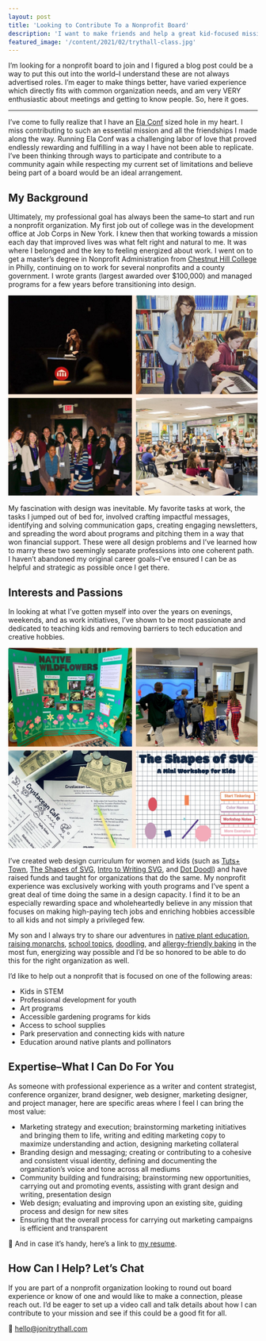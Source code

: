 ```yaml
---
layout: post
title: 'Looking to Contribute To a Nonprofit Board'
description: 'I want to make friends and help a great kid-focused mission with my design, marketing, and project management skills.'
featured_image: '/content/2021/02/trythall-class.jpg'
---
```

I’m looking for a nonprofit board to join and I figured a blog post could be a way to put this out into the world–I understand these are not always advertised roles. I’m eager to make things better, have varied experience which directly fits with common organization needs, and am very VERY enthusiastic about meetings and getting to know people. So, here it goes.

<hr />

I’ve come to fully realize that I have an [Ela Conf](https://elaconf.github.io) sized hole in my heart. I miss contributing to such an essential mission and all the friendships I made along the way. Running Ela Conf was a challenging labor of love that proved endlessly rewarding and fulfilling in a way I have not been able to replicate. I’ve been thinking through ways to participate and contribute to a community again while respecting my current set of limitations and believe being part of a board would be an ideal arrangement.    

## My Background
Ultimately, my professional goal has always been the same–to start and run a nonprofit organization. My first job out of college was in the development office at Job Corps in New York. I knew then that working towards a mission each day that improved lives was what felt right and natural to me. It was where I belonged and the key to feeling energized about work. I went on to get a master’s degree in Nonprofit Administration from [Chestnut Hill College](https://www.chc.edu) in Philly, continuing on to work for several nonprofits and a county government. I wrote grants (largest awarded over $100,000) and managed programs for a few years before transitioning into design.

![Collage Ela Conf and teaching photos](/content/2021/02/board-1.jpg)

My fascination with design was inevitable. My favorite tasks at work, the tasks I jumped out of bed for, involved crafting impactful messages, identifying and solving communication gaps, creating engaging newsletters, and spreading the word about programs and pitching them in a way that won financial support. These were all design problems and I’ve learned how to marry these two seemingly separate professions into one coherent path. I haven’t abandoned my original career goals–I’ve ensured I can be as helpful and strategic as possible once I get there.       

## Interests and Passions
In looking at what I’ve gotten myself into over the years on evenings, weekends, and as work initiatives, I’ve shown to be most passionate and dedicated to teaching kids and removing barriers to tech education and creative hobbies.

![Collage of art and teaching projects](/content/2021/02/board-2.jpg)

I’ve created web design curriculum for women and kids (such as [Tuts+ Town](https://webdesign.tutsplus.com/series/web-design-for-kids--cms-823), [The Shapes of SVG](https://www.svgshapes.xyz), [Intro to Writing SVG](https://github.com/jonitrythall/svgworkshop), and [Dot Doodl](https://github.com/jonitrythall/dotdoodl-kid-classes)) and have raised funds and taught for organizations that do the same. My nonprofit experience was exclusively working with youth programs and I’ve spent a great deal of time doing the same in a design capacity. I find it to be an especially rewarding space and wholeheartedly believe in any mission that focuses on making high-paying tech jobs and enriching hobbies accessible to all kids and not simply a privileged few.

My son and I always try to share our adventures in [native plant education](https://github.com/jonitrythall/wildflowers), [raising monarchs](https://caterpillars.yupgup.com), [school topics](https://www.jellyjabber.com), [doodling](https://www.bolognaandben.com), and [allergy-friendly baking](https://apickypig.com) in the most fun, energizing way possible and I’d be so honored to be able to do this for the right organization as well.

I’d like to help out a nonprofit that is focused on one of the following areas:

* Kids in STEM
* Professional development for youth
* Art programs
* Accessible gardening programs for kids
* Access to school supplies
* Park preservation and connecting kids with nature
* Education around native plants and pollinators

## Expertise–What I Can Do For You
As someone with professional experience as a writer and content strategist, conference organizer, brand designer, web designer, marketing designer, and project manager, here are specific areas where I feel I can bring the most value:

* Marketing strategy and execution; brainstorming marketing initiatives and bringing them to life, writing and editing marketing copy to maximize understanding and action, designing marketing collateral   
* Branding design and messaging; creating or contributing to a cohesive and consistent visual identity, defining and documenting the organization’s voice and tone across all mediums
* Community building and fundraising; brainstorming new opportunities, carrying out and promoting events, assisting with grant design and writing, presentation design  
* Web design; evaluating and improving upon an existing site, guiding process and design for new sites
* Ensuring that the overall process for carrying out marketing campaigns is efficient and transparent

📄 And in case it’s handy, here’s a link to [my resume](https://jonitrythall.com/content/joni-resume.pdf).

## How Can I Help? Let’s Chat
If you are part of a nonprofit organization looking to round out board experience or know of one and would like to make a connection, please reach out. I’d be eager to set up a video call and talk details about how I can contribute to your mission and see if this could be a good fit for all.

💌 [hello@jonitrythall.com](mailto:hello@jonitrythall.com)
